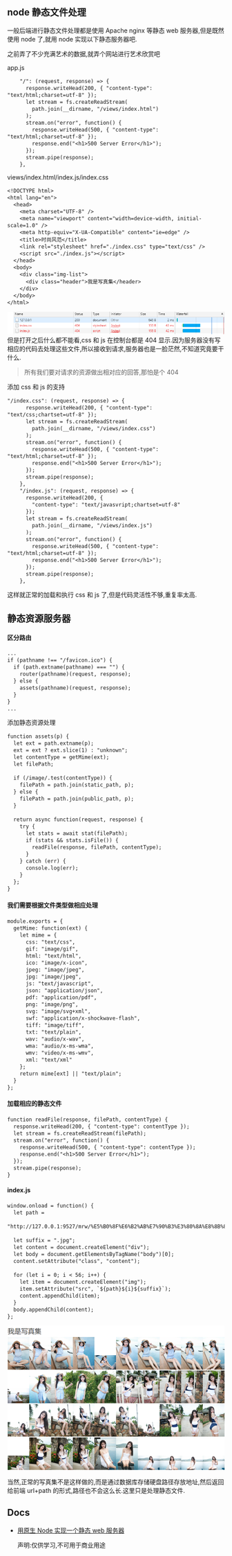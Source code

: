 ## node 静态文件处理

一般后端进行静态文件处理都是使用 Apache nginx 等静态 web 服务器,但是既然使用 node 了,就用 node 实现以下静态服务器吧.

之前弄了不少充满艺术的数据,就弄个网站进行艺术欣赏吧

app.js

```
    "/": (request, response) => {
      response.writeHead(200, { "content-type": "text/html;charset=utf-8" });
      let stream = fs.createReadStream(
        path.join(__dirname, "/views/index.html")
      );
      stream.on("error", function() {
        response.writeHead(500, { "content-type": "text/html;charset=utf-8" });
        response.end("<h1>500 Server Error</h1>");
      });
      stream.pipe(response);
    },
```

views/index.html/index.js/index.css

```
<!DOCTYPE html>
<html lang="en">
  <head>
    <meta charset="UTF-8" />
    <meta name="viewport" content="width=device-width, initial-scale=1.0" />
    <meta http-equiv="X-UA-Compatible" content="ie=edge" />
    <title>时尚风范</title>
    <link rel="stylesheet" href="./index.css" type="text/css" />
    <script src="./index.js"></script>
  </head>
  <body>
    <div class="img-list">
      <div class="header">我是写真集</header>
    </div>
  </body>
</html>
```

![01](https://github.com/easterCat/node-utils/blob/master/04.node%E9%9D%99%E6%80%81%E6%96%87%E4%BB%B6%E5%A4%84%E7%90%86/img/01.png?raw=true)
但是打开之后什么都不能看,css 和 js 在控制台都是 404 显示.因为服务器没有写相应的代码去处理这些文件,所以接收到请求,服务器也是一脸茫然,不知道究竟要干什么.

> 所有我们要对请求的资源做出相对应的回答,那怕是个 404

添加 css 和 js 的支持

```
"/index.css": (request, response) => {
      response.writeHead(200, { "content-type": "text/css;chartset=utf-8" });
      let stream = fs.createReadStream(
        path.join(__dirname, "/views/index.css")
      );
      stream.on("error", function() {
        response.writeHead(500, { "content-type": "text/html;charset=utf-8" });
        response.end("<h1>500 Server Error</h1>");
      });
      stream.pipe(response);
    },
    "/index.js": (request, response) => {
      response.writeHead(200, {
        "content-type": "text/javasvript;chartset=utf-8"
      });
      let stream = fs.createReadStream(
        path.join(__dirname, "/views/index.js")
      );
      stream.on("error", function() {
        response.writeHead(500, { "content-type": "text/html;charset=utf-8" });
        response.end("<h1>500 Server Error</h1>");
      });
      stream.pipe(response);
    },
```

这样就正常的加载和执行 css 和 js 了,但是代码灵活性不够,重复率太高.

## 静态资源服务器

#### 区分路由

```
...
if (pathname !== "/favicon.ico") {
  if (path.extname(pathname) === "") {
    router(pathname)(request, response);
  } else {
    assets(pathname)(request, response);
  }
}
...
```

添加静态资源处理

```
function assets(p) {
  let ext = path.extname(p);
  ext = ext ? ext.slice(1) : "unknown";
  let contentType = getMime(ext);
  let filePath;

  if (/image/.test(contentType)) {
    filePath = path.join(static_path, p);
  } else {
    filePath = path.join(public_path, p);
  }

  return async function(request, response) {
    try {
      let stats = await stat(filePath);
      if (stats && stats.isFile()) {
        readFile(response, filePath, contentType);
      }
    } catch (err) {
      console.log(err);
    }
  };
}
```

#### 我们需要根据文件类型做相应处理

```
module.exports = {
  getMime: function(ext) {
    let mime = {
      css: "text/css",
      gif: "image/gif",
      html: "text/html",
      ico: "image/x-icon",
      jpeg: "image/jpeg",
      jpg: "image/jpeg",
      js: "text/javascript",
      json: "application/json",
      pdf: "application/pdf",
      png: "image/png",
      svg: "image/svg+xml",
      swf: "application/x-shockwave-flash",
      tiff: "image/tiff",
      txt: "text/plain",
      wav: "audio/x-wav",
      wma: "audio/x-ms-wma",
      wmv: "video/x-ms-wmv",
      xml: "text/xml"
    };
    return mime[ext] || "text/plain";
  }
};
```

#### 加载相应的静态文件

```
function readFile(response, filePath, contentType) {
  response.writeHead(200, { "content-type": contentType });
  let stream = fs.createReadStream(filePath);
  stream.on("error", function() {
    response.writeHead(500, { "content-type": contentType });
    response.end("<h1>500 Server Error</h1>");
  });
  stream.pipe(response);
}
```

#### index.js

```
window.onload = function() {
  let path =
    "http://127.0.0.1:9527/mrw/%E5%B0%8F%E6%B2%AB%E7%90%B3%E3%80%8A%E8%8B%8F%E6%A2%85%E5%B2%9B%E6%97%85%E6%8B%8D%E5%86%99%E7%9C%9F%E3%80%8B%20[%E8%8A%B1%E3%81%AE%E9%A2%9CHuaYan]%20Vol.057%20%E5%86%99%E7%9C%9F%E9%9B%86/%E5%B0%8F%E6%B2%AB%E7%90%B3%E3%80%8A%E8%8B%8F%E6%A2%85%E5%B2%9B%E6%97%85%E6%8B%8D%E5%86%99%E7%9C%9F%E3%80%8B%20[%E8%8A%B1%E3%81%AE%E9%A2%9CHuaYan]%20Vol.057%20%E5%86%99%E7%9C%9F%E9%9B%86_image";

  let suffix = ".jpg";
  let content = document.createElement("div");
  let body = document.getElementsByTagName("body")[0];
  content.setAttribute("class", "content");

  for (let i = 0; i < 56; i++) {
    let item = document.createElement("img");
    item.setAttribute("src", `${path}${i}${suffix}`);
    content.appendChild(item);
  }
  body.appendChild(content);
};
```

![02](https://github.com/easterCat/node-utils/blob/master/04.node%E9%9D%99%E6%80%81%E6%96%87%E4%BB%B6%E5%A4%84%E7%90%86/img/02.png?raw=true)

当然,正常的写真集不是这样做的,而是通过数据库存储硬盘路径存放地址,然后返回给前端 url+path 的形式,路径也不会这么长.这里只是处理静态文件.

## Docs

- [用原生 Node 实现一个静态 web 服务器](https://blog.csdn.net/weixin_37823121/article/details/82109562)

  声明:仅供学习,不可用于商业用途
